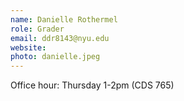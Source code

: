 ```yaml
---
name: Danielle Rothermel 
role: Grader 
email: ddr8143@nyu.edu 
website:  
photo: danielle.jpeg 
---
```


Office hour: Thursday 1-2pm (CDS 765)
